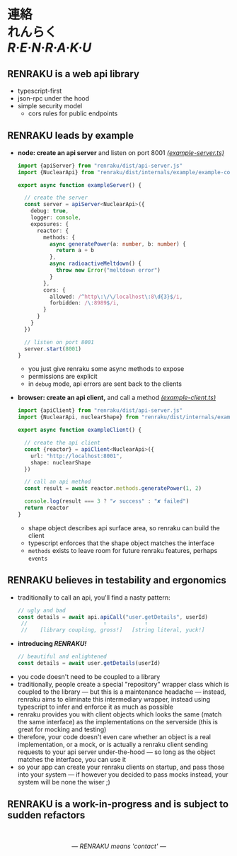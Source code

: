 
# 連絡 <br/> れんらく <br/> ***R·E·N·R·A·K·U***

## RENRAKU is a web api library
- typescript-first
- json-rpc under the hood
- simple security model
  - cors rules for public endpoints

## RENRAKU leads by example
- **node: create an api server** and listen on port 8001 *[(example-server.ts)](source/internals/example/example-server.ts)*
  ```ts
  import {apiServer} from "renraku/dist/api-server.js"
  import {NuclearApi} from "renraku/dist/internals/example/example-common.js"

  export async function exampleServer() {

    // create the server
    const server = apiServer<NuclearApi>({
      debug: true,
      logger: console,
      exposures: {
        reactor: {
          methods: {
            async generatePower(a: number, b: number) {
              return a + b
            },
            async radioactiveMeltdown() {
              throw new Error("meltdown error")
            }
          },
          cors: {
            allowed: /^http\:\/\/localhost\:8\d{3}$/i,
            forbidden: /\:8989$/i,
          }
        }
      }
    })

    // listen on port 8001
    server.start(8001)
  }
  ```
  - you just give renraku some async methods to expose
  - permissions are explicit
  - in `debug` mode, api errors are sent back to the clients

- **browser: create an api client,** and call a method *[(example-client.ts)](source/internals/example/example-client.ts)*
  ```ts
  import {apiClient} from "renraku/dist/api-server.js"
  import {NuclearApi, nuclearShape} from "renraku/dist/internals/example/example-common.js"

  export async function exampleClient() {

    // create the api client
    const {reactor} = apiClient<NuclearApi>({
      url: "http://localhost:8001",
      shape: nuclearShape
    })

    // call an api method
    const result = await reactor.methods.generatePower(1, 2)

    console.log(result === 3 ? "✔ success" : "✘ failed")
    return reactor
  }
  ```
  - shape object describes api surface area, so renraku can build the client
  - typescript enforces that the shape object matches the interface
  - `methods` exists to leave room for future renraku features, perhaps `events`

## RENRAKU believes in testability and ergonomics
- traditionally to call an api, you'll find a nasty pattern:
  ```js
  // ugly and bad
  const details = await api.apiCall("user.getDetails", userId)
   //                        ↑            ↑
   //    [library coupling, gross!]   [string literal, yuck!]
  ```
- **introducing *RENRAKU!***
  ```js
  // beautiful and enlightened
  const details = await user.getDetails(userId)
  ```
- you code doesn't need to be coupled to a library
- traditionally, people create a special "repository" wrapper class which is coupled to the library — but this is a maintenance headache — instead, renraku aims to eliminate this intermediary wrapper, instead using typescript to infer and enforce it as much as possible
- renraku provides you with client objects which looks the same (match the same interface) as the implementations on the serverside (this is great for mocking and testing)
- therefore, your code doesn't even care whether an object is a real implementation, or a mock, or is actually a renraku client sending requests to your api server under-the-hood — so long as the object matches the interface, you can use it
- so your app can create your renraku clients on startup, and pass those into your system — if however you decided to pass mocks instead, your system will be none the wiser ;)

## RENRAKU is a work-in-progress and is subject to sudden refactors

<br/>

<em style="display: block; text-align: center">— RENRAKU means 'contact' —</em>
